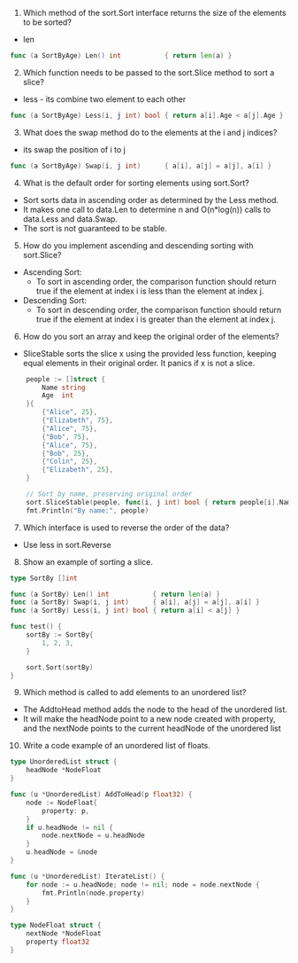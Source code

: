 1. Which method of the sort.Sort interface returns the size of the elements to be
   sorted?

- len

```go
func (a SortByAge) Len() int           { return len(a) }
```

2. Which function needs to be passed to the sort.Slice method to sort a slice?

- less - its combine two element to each other

```go
func (a SortByAge) Less(i, j int) bool { return a[i].Age < a[j].Age }
```

3. What does the swap method do to the elements at the i and j indices?

- its swap the position of i to j

```go
func (a SortByAge) Swap(i, j int)      { a[i], a[j] = a[j], a[i] }
```

4. What is the default order for sorting elements using sort.Sort?

- Sort sorts data in ascending order as determined by the Less method.
- It makes one call to data.Len to determine n and O(n\*log(n)) calls to data.Less and data.Swap.
- The sort is not guaranteed to be stable.

5. How do you implement ascending and descending sorting with sort.Slice?

- Ascending Sort:
  - To sort in ascending order, the comparison function should return true if the element at index i is less than the element at index j.
- Descending Sort:
  - To sort in descending order, the comparison function should return true if the element at index i is greater than the element at index j.

6. How do you sort an array and keep the original order of the elements?

- SliceStable sorts the slice x using the provided less function, keeping equal elements in their original order. It panics if x is not a slice.

```go
	people := []struct {
		Name string
		Age  int
	}{
		{"Alice", 25},
		{"Elizabeth", 75},
		{"Alice", 75},
		{"Bob", 75},
		{"Alice", 75},
		{"Bob", 25},
		{"Colin", 25},
		{"Elizabeth", 25},
	}

	// Sort by name, preserving original order
	sort.SliceStable(people, func(i, j int) bool { return people[i].Name < people[j].Name })
	fmt.Println("By name:", people)
```

7. Which interface is used to reverse the order of the data?

- Use less in sort.Reverse

8. Show an example of sorting a slice.

```go
type SortBy []int

func (a SortBy) Len() int           { return len(a) }
func (a SortBy) Swap(i, j int)      { a[i], a[j] = a[j], a[i] }
func (a SortBy) Less(i, j int) bool { return a[i] < a[j] }

func test() {
	sortBy := SortBy{
		1, 2, 3,
	}

	sort.Sort(sortBy)
}
```

9. Which method is called to add elements to an unordered list?

- The AddtoHead method adds the node to the head of the unordered list.
- It will make the headNode point to a new node created with property, and the nextNode points
  to the current headNode of the unordered list

10. Write a code example of an unordered list of floats.

```go
type UnorderedList struct {
	headNode *NodeFloat
}

func (u *UnorderedList) AddToHead(p float32) {
	node := NodeFloat{
		property: p,
	}
	if u.headNode != nil {
		node.nextNode = u.headNode
	}
	u.headNode = &node
}

func (u *UnorderedList) IterateList() {
	for node := u.headNode; node != nil; node = node.nextNode {
		fmt.Println(node.property)
	}
}

type NodeFloat struct {
	nextNode *NodeFloat
	property float32
}

```
